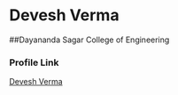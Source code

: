 # Devesh Verma

##Dayananda Sagar College of Engineering

### Profile Link

[Devesh Verma](https://github.com/devshiva619/)
